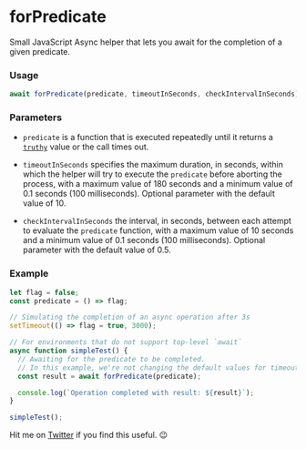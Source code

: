 # forPredicate

Small JavaScript Async helper that lets you await for the completion of a given predicate.

### Usage

```js
await forPredicate(predicate, timeoutInSeconds, checkIntervalInSeconds);
```

### Parameters

- `predicate` is a function that is executed repeatedly until it returns a [`truthy`](https://developer.mozilla.org/en-US/docs/Glossary/Truthy) value or the call times out. 

- `timeoutInSeconds` specifies the maximum duration, in seconds, within which the helper will try to execute the `predicate` before aborting the process, with a maximum value of 180 seconds and a minimum value of 0.1 seconds (100 milliseconds). Optional parameter with the default value of 10.

- `checkIntervalInSeconds` the interval, in seconds, between each attempt to evaluate the `predicate` function, with a maximum value of 10 seconds and a minimum value of 0.1 seconds (100 milliseconds). Optional parameter with the default value of 0.5.

### Example

```js
let flag = false;
const predicate = () => flag;

// Simulating the completion of an async operation after 3s
setTimeout(() => flag = true, 3000);

// For environments that do not support top-level `await`
async function simpleTest() {
  // Awaiting for the predicate to be completed.
  // In this example, we're not changing the default values for timeout or check intervals.
  const result = await forPredicate(predicate);

  console.log(`Operation completed with result: ${result}`);
}

simpleTest();
```

Hit me on [Twitter](https://twitter.com/LeonardoBraga) if you find this useful. 😉
